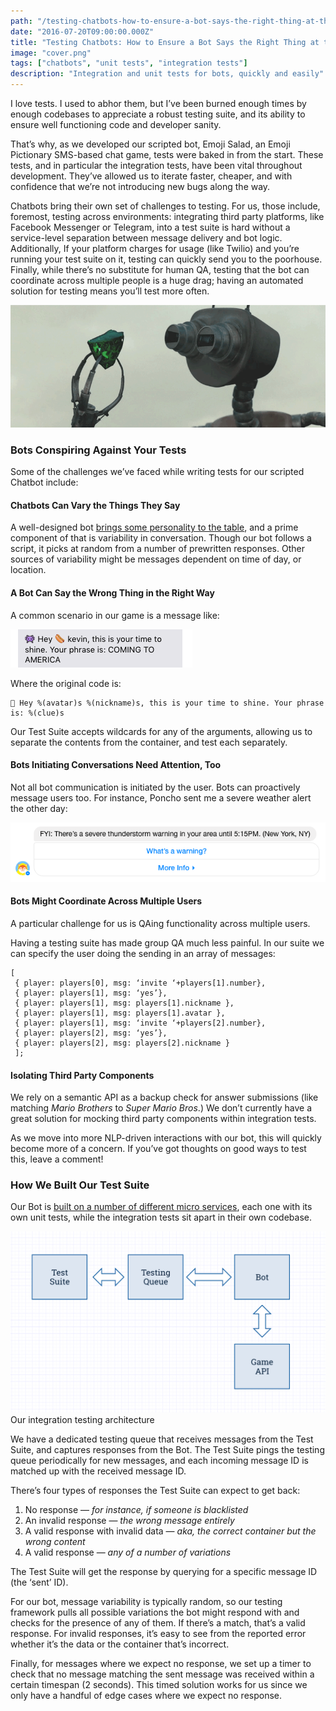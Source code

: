 ```yaml
---
path: "/testing-chatbots-how-to-ensure-a-bot-says-the-right-thing-at-the-right-time/"
date: "2016-07-20T09:00:00.000Z"
title: "Testing Chatbots: How to Ensure a Bot Says the Right Thing at the Right Time"
image: "cover.png"
tags: ["chatbots", "unit tests", "integration tests"]
description: "Integration and unit tests for bots, quickly and easily"
---
```


I love tests. I used to abhor them, but I’ve been burned enough times by enough codebases to appreciate a robust testing suite, and its ability to ensure well functioning code and developer sanity.

That’s why, as we developed our scripted bot, Emoji Salad, an Emoji Pictionary
SMS-based chat game, tests were baked in from the start. These tests, and in
particular the integration tests, have been vital throughout development.
They’ve allowed us to iterate faster, cheaper, and with confidence that we’re
not introducing new bugs along the way.

Chatbots bring their own set of challenges to testing. For us, those include,
foremost, testing across environments: integrating third party platforms, like
Facebook Messenger or Telegram, into a test suite is hard without a
service-level separation between message delivery and bot logic. Additionally,
If your platform charges for usage (like Twilio) and you’re running your test
suite on it, testing can quickly send you to the poorhouse. Finally, while
there’s no substitute for human QA, testing that the bot can coordinate across
multiple people is a huge drag; having an automated solution for testing means
you’ll test more often.

![Conspiring Bot](bot.gif)

### Bots Conspiring Against Your Tests

Some of the challenges we’ve faced while writing tests for our scripted Chatbot
include:

#### Chatbots Can Vary the Things They Say

A well-designed bot [brings some personality to the
table](https://chatbotsmagazine.com/designing-a-chatbots-personality-52dcf1f4df7d),
and a prime component of that is variability in conversation. Though our bot
follows a script, it picks at random from a number of prewritten responses.
Other sources of variability might be messages dependent on time of day, or
location.

#### A Bot Can Say the Wrong Thing in the Right Way

A common scenario in our game is a message like:

![A common scenario](common-scenario.png)

Where the original code is:

    👾 Hey %(avatar)s %(nickname)s, this is your time to shine. Your phrase is: %(clue)s

Our Test Suite accepts wildcards for any of the arguments, allowing us to
separate the contents from the container, and test each separately.

#### Bots Initiating Conversations Need Attention, Too

Not all bot communication is initiated by the user. Bots can proactively message
users too. For instance, Poncho sent me a severe weather alert the other day:

![Poncho](poncho.png)

#### Bots Might Coordinate Across Multiple Users

A particular challenge for us is QAing functionality across multiple users.

Having a testing suite has made group QA much less painful. In our suite we can
specify the user doing the sending in an array of messages:

    [
     { player: players[0], msg: ‘invite ‘+players[1].number},
     { player: players[1], msg: ‘yes’},
     { player: players[1], msg: players[1].nickname },
     { player: players[1], msg: players[1].avatar },
     { player: players[1], msg: ‘invite ‘+players[2].number},
     { player: players[2], msg: ‘yes’},
     { player: players[2], msg: players[2].nickname }
     ];

#### Isolating Third Party Components

We rely on a semantic API as a backup check for answer submissions (like
matching *Mario Brothers* to *Super Mario Bros*.) We don’t currently have a
great solution for mocking third party components within integration tests.

As we move into more NLP-driven interactions with our bot, this will quickly
become more of a concern. If you’ve got thoughts on good ways to test this,
leave a comment!

### How We Built Our Test Suite

Our Bot is [built on a number of different micro
services](https://chatbotsmagazine.com/we-moved-to-a-services-based-architecture-while-building-our-bot-and-it-is-awesome-e64316d83922),
each one with its own unit tests, while the integration tests sit apart in their
own codebase.

![Our testing suite](suite.png)
<capt>Our integration testing architecture</capt>

We have a dedicated testing queue that receives messages from the Test Suite,
and captures responses from the Bot. The Test Suite pings the testing queue
periodically for new messages, and each incoming message ID is matched up with
the received message ID.

There’s four types of responses the Test Suite can expect to get back:

1. No response — *for instance, if someone is blacklisted*
2. An invalid
response — *the wrong message entirely*
3. A valid response with invalid
data — *aka, the correct container but the wrong content*
4. A valid response — *any of a number of variations*

The Test Suite will get the response by querying for a specific message ID (the
‘sent’ ID).

For our bot, message variability is typically random, so our testing framework
pulls all possible variations the bot might respond with and checks for the
presence of any of them. If there’s a match, that’s a valid response. For
invalid responses, it’s easy to see from the reported error whether it’s the
data or the container that’s incorrect.

Finally, for messages where we expect no response, we set up a timer to check
that no message matching the sent message was received within a certain timespan
(2 seconds). This timed solution works for us since we only have a handful of
edge cases where we expect no response.

